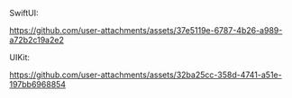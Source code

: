 SwiftUI:

https://github.com/user-attachments/assets/37e5119e-6787-4b26-a989-a72b2c19a2e2



UIKit:

https://github.com/user-attachments/assets/32ba25cc-358d-4741-a51e-197bb6968854


